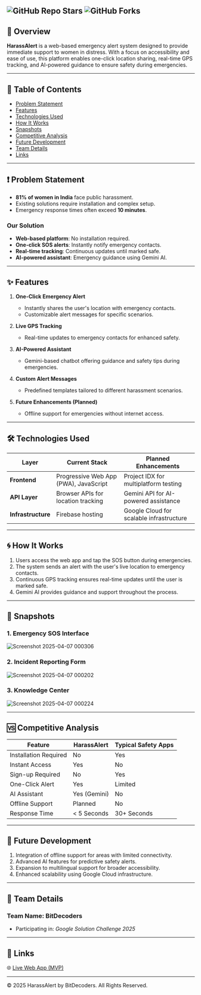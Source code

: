 ![GitHub Repo Stars](https://img.shields.io/github/stars/BISTGAMINGWORLD/harrasalert?style=social)
![GitHub Forks](https://img.shields.io/github/forks/BISTGAMINGWORLD/harrasalert?style=social)
---

## 🚀 **Overview**

**HarassAlert** is a web-based emergency alert system designed to provide immediate support to women in distress. With a focus on accessibility and ease of use, this platform enables one-click location sharing, real-time GPS tracking, and AI-powered guidance to ensure safety during emergencies.

---

## 📌 **Table of Contents**
- [Problem Statement](#problem-statement)
- [Features](#features)
- [Technologies Used](#technologies-used)
- [How It Works](#how-it-works)
- [Snapshots](#snapshots)
- [Competitive Analysis](#competitive-analysis)
- [Future Development](#future-development)
- [Team Details](#team-details)
- [Links](#links)

---

## ❗ **Problem Statement**

- **81% of women in India** face public harassment.
- Existing solutions require installation and complex setup.
- Emergency response times often exceed **10 minutes**.

### **Our Solution**
- **Web-based platform**: No installation required.
- **One-click SOS alerts**: Instantly notify emergency contacts.
- **Real-time tracking**: Continuous updates until marked safe.
- **AI-powered assistant**: Emergency guidance using Gemini AI.

---

## ✨ **Features**

1. **One-Click Emergency Alert**
   - Instantly shares the user's location with emergency contacts.
   - Customizable alert messages for specific scenarios.

2. **Live GPS Tracking**
   - Real-time updates to emergency contacts for enhanced safety.

3. **AI-Powered Assistant**
   - Gemini-based chatbot offering guidance and safety tips during emergencies.

4. **Custom Alert Messages**
   - Predefined templates tailored to different harassment scenarios.

5. **Future Enhancements (Planned)**
   - Offline support for emergencies without internet access.

---

## 🛠️ **Technologies Used**

| Layer              | Current Stack                          | Planned Enhancements                     |
|--------------------|----------------------------------------|------------------------------------------|
| **Frontend**       | Progressive Web App (PWA), JavaScript | Project IDX for multiplatform testing    |
| **API Layer**      | Browser APIs for location tracking    | Gemini API for AI-powered assistance     |
| **Infrastructure** | Firebase hosting                      | Google Cloud for scalable infrastructure |

---

## 🌀 **How It Works**

1. Users access the web app and tap the SOS button during emergencies.
2. The system sends an alert with the user's live location to emergency contacts.
3. Continuous GPS tracking ensures real-time updates until the user is marked safe.
4. Gemini AI provides guidance and support throughout the process.

---

## 📸 **Snapshots**

### 1. Emergency SOS Interface
![Screenshot 2025-04-07 000306](https://github.com/user-attachments/assets/0201b9de-c7b2-40c4-a618-3a9729da4f31)


### 2. Incident Reporting Form
![Screenshot 2025-04-07 000202](https://github.com/user-attachments/assets/8ec204d4-44f7-4f6f-a0a2-21cc9c8b5ebf)


### 3. Knowledge Center
![Screenshot 2025-04-07 000224](https://github.com/user-attachments/assets/14da6084-f702-47ed-b6b6-2f27d3c56fdd)


---

## 🆚 **Competitive Analysis**

| Feature                  | HarassAlert        | Typical Safety Apps |
|--------------------------|--------------------|---------------------|
| Installation Required    | No                | Yes                 |
| Instant Access           | Yes               | No                  |
| Sign-up Required         | No                | Yes                 |
| One-Click Alert          | Yes               | Limited             |
| AI Assistant             | Yes (Gemini)      | No                  |
| Offline Support          | Planned           | No                  |
| Response Time            | < 5 Seconds       | 30+ Seconds         |

---

## 🔮 **Future Development**

1. Integration of offline support for areas with limited connectivity.
2. Advanced AI features for predictive safety alerts.
3. Expansion to multilingual support for broader accessibility.
4. Enhanced scalability using Google Cloud infrastructure.

---

## 👥 **Team Details**

### Team Name: BitDecoders
- Participating in: *Google Solution Challenge 2025*

---

## 🔗 **Links**

🌐 [Live Web App (MVP)](https://harass-alert.web.app/)

---

© 2025 HarassAlert by BitDecoders. All Rights Reserved.
